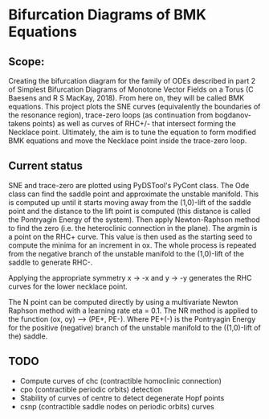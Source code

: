 # Bifurcation Diagrams of BMK Equations

## Scope:
Creating the bifurcation diagram for the family of ODEs described in part 2 of Simplest Bifurcation Diagrams of Monotone Vector Fields on a Torus (C Baesens and R S MacKay, 2018). From here on, they will be called BMK equations.
This project plots the SNE curves (equivalently the boundaries of the resonance region), trace-zero loops (as continuation from bogdanov-takens points) as well as curves of RHC+/- that intersect forming the Necklace point. Ultimately, the aim is to tune the equation to form modified BMK equations and move the Necklace point inside the trace-zero loop.

## Current status
SNE and trace-zero are plotted using PyDSTool's PyCont class. 
The Ode class can find the saddle point and approximate the unstable manifold. This is computed up until it starts moving away from the (1,0)-lift of the saddle point and the distance to the lift point is computed (this distance is called the Pontryagin Energy of the system). Then apply Newton-Raphson method to find the zero (i.e. the heteroclinic connection in the plane). The argmin is a point on the RHC+ curve. 
This value is then used as the starting seed to compute the minima for an increment in ox.
The whole process is repeated from the negative branch of the unstable manifold to the (1,0)-lift of the saddle to generate RHC-.

Applying the appropriate symmetry x -> -x and y -> -y generates the RHC curves for the lower necklace point.

The N point can be computed directly by using a multivariate Newton Raphson method with a learning rate eta = 0.1. The NR method is applied to the function (ox, oy) --> (PE+, PE-). Where PE+(-) is the Pontryagin Energy for the positive (negative) branch of the unstable manifold to the ((1,0)-lift of the) saddle.


## TODO
- Compute curves of chc (contractible homoclinic connection)
- cpo (contractible periodic orbits) detection
- Stability of curves of centre to detect degenerate Hopf points
- csnp (contractible saddle nodes on periodic orbits) curves
